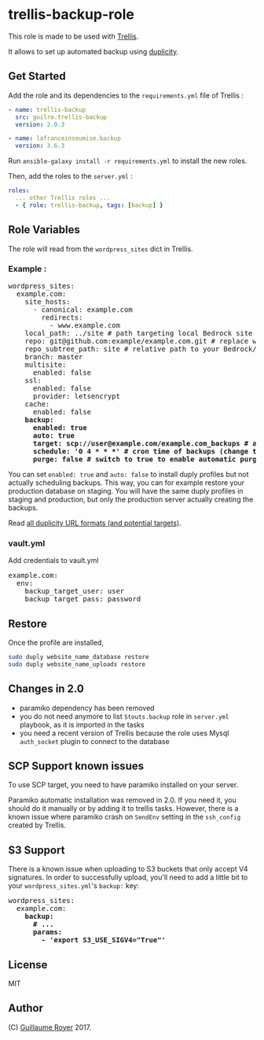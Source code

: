 # trellis-backup-role

This role is made to be used with [Trellis](https://roots.io/trellis/).

It allows to set up automated backup using [duplicity](http://duplicity.nongnu.org/).

## Get Started

Add the role and its dependencies to the `requirements.yml` file of Trellis :

```yaml
- name: trellis-backup
  src: guilro.trellis-backup
  version: 2.0.3

- name: lafranceinsoumise.backup
  version: 3.6.3
```

Run `ansible-galaxy install -r requirements.yml` to install the new roles.

Then, add the roles to the `server.yml` :

```yaml
roles:
  ... other Trellis roles ...
  - { role: trellis-backup, tags: [backup] }
```

## Role Variables

The role will read from the `wordpress_sites` dict in Trellis.

### Example :
<pre>
wordpress_sites:
  example.com:
    site_hosts:
      - canonical: example.com
        redirects:
          - www.example.com
    local_path: ../site # path targeting local Bedrock site directory (relative to Ansible root)
    repo: git@github.com:example/example.com.git # replace with your Git repo URL
    repo_subtree_path: site # relative path to your Bedrock/WP directory in your repo
    branch: master
    multisite:
      enabled: false
    ssl:
      enabled: false
      provider: letsencrypt
    cache:
      enabled: false
    <b>backup:</b>
      <b>enabled: true</b>
      <b>auto: true</b>
      <b>target: scp://user@example.com/example.com_backups # any location supported by duplicity</b>
      <b>schedule: '0 4 * * *' # cron time of backups (change this value)</b>
      <b>purge: false # switch to true to enable automatic purging of old backups</b>
</pre>

You can set `enabled: true` and `auto: false` to install duply profiles
but not actually scheduling backups. This way, you can for example restore your
production database on staging. You will have the same duply profiles in staging
and production, but only the production server actually creating the backups.

Read [all duplicity URL formats (and potential targets)](http://duplicity.nongnu.org/duplicity.1.html#sect7).

### vault.yml

Add credentials to vault.yml

<pre>
example.com:
  env:
    backup_target_user: user
    backup_target_pass: password
</pre>


## Restore

Once the profile are installed,

```bash
sudo duply website_name_database restore
sudo duply website_name_uploads restore
```

## Changes in 2.0

* paramiko dependency has been removed
* you do not need anymore to list `Stouts.backup` role in `server.yml` playbook, as it is imported in the tasks
* you need a recent version of Trellis because the role uses Mysql `auth_socket` plugin to connect to the database

## SCP Support known issues

To use SCP target, you need to have paramiko installed on your server.

Paramiko automatic installation was removed in 2.0. If you need it, you should do it manually or by adding it to trellis tasks. However, there is a known issue where paramiko crash on `SendEnv` setting in the `ssh_config` created by Trellis.

## S3 Support

There is a known issue when uploading to S3 buckets that only accept V4
signatures. In order to successfully upload, you'll need to add a little bit to
your `wordpress_sites.yml`'s `backup:` key:

<pre>
wordpress_sites:
  example.com:
    <b>backup:</b>
      <b># ... </b>
      <b>params:</b>
        <b>- 'export S3_USE_SIGV4="True"'</b>
</pre>

## License

MIT

## Author

(C) [Guillaume Royer](https://github.com/guilro) 2017.
